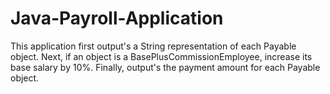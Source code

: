 # Java-Payroll-Application
This application first output's a String representation of each Payable object.  Next, if an object is a BasePlusCommissionEmployee, increase its base salary by 10%. Finally, output's the payment amount for each Payable object.
